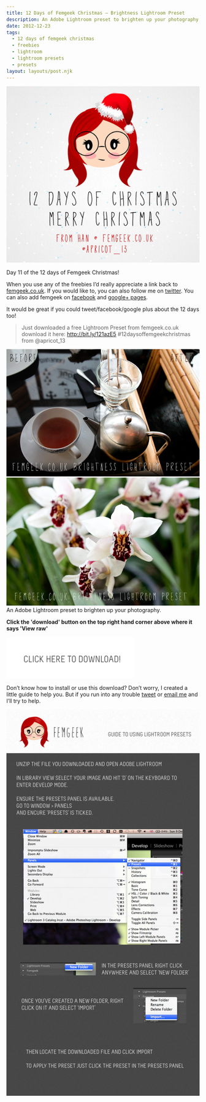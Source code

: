 ```yaml
---
title: 12 Days of Femgeek Christmas – Brightness Lightroom Preset
description: An Adobe Lightroom preset to brighten up your photography.
date: 2012-12-23
tags:
  - 12 days of femgeek christmas 
  - freebies 
  - lightroom 
  - lightroom presets 
  - presets
layout: layouts/post.njk
---
```


![12 Days of Femgeek Christmas](12daysofchristmas-20201229113717500.jpg)

Day 11 of the 12 days of Femgeek Christmas!

When you use any of the freebies I’d really appreciate a link back to [femgeek.co.uk](http://www.femgeek.co.uk/). If you would like to, you can also follow me on [twitter](https://twitter.com/apricot_13). You can also add femgeek on [facebook](https://www.facebook.com/femgeek.co.uk) and [google+ pages](https://plus.google.com/110396807693668334198/posts).

 

It would be great if you could tweet/facebook/google plus about the 12 days too!

> Just downloaded a free Lightroom Preset from femgeek.co.uk download it here: http://bit.ly/121azE5 #12daysoffemgeekchristmas from @apricot_13

 

![femgeekBrightnessLightroomPreset](8259464636_037339ccc0_c.jpg)
![femgeekBrightnessLightroomPreset2](8259464412_2c4dbecc8b_c.jpg)
An Adobe Lightroom preset to brighten up your photography.

 

 **Click the 'download' button on the top right hand corner above where it says 'View raw'**

[![Femgeek Brightness Lightroom Preset ](downloadBtn-20201229113717480.jpg)](http://www.femgeek.co.uk/download/9)

 

 

Don’t know how to install or use this download? Don’t worry, I created a little guide to help you. But if you run into any trouble [tweet](https://www.twitter.com/apricot_13) or [email me](http://www.femgeek.co.uk/contact) and I’ll try to help.

 

 

![Using Lightroom Presets](8258413134_74d9ddacd1_o-20201229113717580.jpg)
